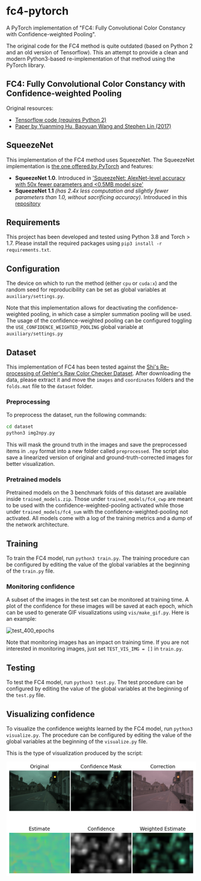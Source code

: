 # fc4-pytorch

A PyTorch implementation of "FC4: Fully Convolutional Color Constancy with Confidence-weighted Pooling".

The original code for the FC4 method is quite outdated (based on Python 2 and an old version of Tensorflow). This an
attempt to provide a clean and modern Python3-based re-implementation of that method using the PyTorch library.

## FC4: Fully Convolutional Color Constancy with Confidence-weighted Pooling

Original resources:

* [Tensorflow code (requires Python 2)](https://github.com/yuanming-hu/fc4)
* [Paper by Yuanming Hu, Baoyuan Wang and Stephen Lin (2017)](https://www.microsoft.com/en-us/research/publication/fully-convolutional-color-constancy-confidence-weighted-pooling/)

## SqueezeNet

This implementation of the FC4 method uses SqueezeNet. The SqueezeNet implementation
is [the one offered by PyTorch](https://github.com/pytorch/vision/blob/072d8b2280569a2d13b91d3ed51546d201a57366/torchvision/models/squeezenet.py)
and features:

* **SqueezeNet 1.0**. Introduced
  in ['SqueezeNet: AlexNet-level accuracy with 50x fewer parameters and <0.5MB model size'](https://arxiv.org/abs/1602.07360)
* **SqueezeNet 1.1** *(has 2.4x less computation and slightly fewer parameters than 1.0, without sacrificing accuracy)*.
  Introduced in this [repository](https://github.com/forresti/SqueezeNet)

## Requirements

This project has been developed and tested using Python 3.8 and Torch > 1.7. Please install the required packages
using `pip3 install -r requirements.txt`.

## Configuration

The device on which to run the method (either `cpu` or `cuda:x`) and the random seed for reproducibility can be set as
global variables at `auxiliary/settings.py`.

Note that this implementation allows for deactivating the confidence-weighted pooling, in which case a simpler summation
pooling will be used. The usage of the confidence-weighted pooling can be configured toggling
the `USE_CONFIDENCE_WEIGHTED_POOLING` global variable at `auxiliary/settings.py`

## Dataset

This implementation of FC4 has been tested against
the [Shi's Re-processing of Gehler's Raw Color Checker Dataset](https://www2.cs.sfu.ca/~colour/data/shi_gehler/). After
downloading the data, please extract it and move the `images` and `coordinates` folders and the `folds.mat` file to
the `dataset` folder.

### Preprocessing

To preprocess the dataset, run the following commands:

```bash
cd dataset
python3 img2npy.py
```

This will mask the ground truth in the images and save the preprocessed items in `.npy` format into a new folder
called `preprocessed`. The script also save a linearized version of original and ground-truth-corrected images for
better visualization.

### Pretrained models

Pretrained models on the 3 benchmark folds of this dataset are available inside `trained_models.zip`. Those under
`trained_models/fc4_cwp` are meant to be used with the confidence-weighted-pooling activated while those under
`trained_models/fc4_sum` with the confidence-weighted-pooling not activated. All models come with a log of the training
metrics and a dump of the network architecture.

## Training

To train the FC4 model, run `python3 train.py`. The training procedure can be configured by editing the value of the
global variables at the beginning of the `train.py` file.

### Monitoring confidence

A subset of the images in the test set can be monitored at training time. A plot of the confidence for these images will
be saved at each epoch, which can be used to generate GIF visualizations using `vis/make_gif.py`. Here is an example:

![test_400_epochs](vis_example.gif)

Note that monitoring images has an impact on training time. If you are not interested in monitoring images, just
set `TEST_VIS_IMG = []` in `train.py`.

## Testing

To test the FC4 model, run `python3 test.py`. The test procedure can be configured by editing the value of the global
variables at the beginning of the `test.py` file.

## Visualizing confidence

To visualize the confidence weights learned by the FC4 model, run `python3 visualize.py`. The procedure can be
configured by editing the value of the global variables at the beginning of the `visualize.py` file.

This is the type of visualization produced by the script:

![vis_example](vis_example.png)
